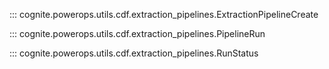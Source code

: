 

::: cognite.powerops.utils.cdf.extraction_pipelines.ExtractionPipelineCreate

::: cognite.powerops.utils.cdf.extraction_pipelines.PipelineRun

::: cognite.powerops.utils.cdf.extraction_pipelines.RunStatus
